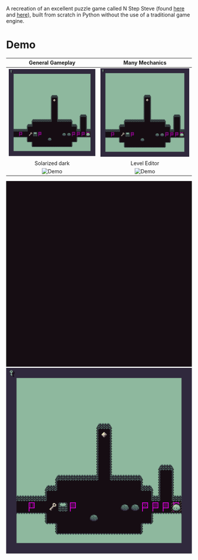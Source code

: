 A recreation of an excellent puzzle game called N Step Steve (found [here](https://epicpikaguy.itch.io/n-step-steve-part-1) and [here](https://epicpikaguy.itch.io/n-step-steve-part-2)), built from scratch in Python without the use of a traditional game engine.

# Demo
General Gameplay           |  Many Mechanics
:-------------------------:|:-------------------------:
![Demo](demo/demo2.gif)  |  ![Demo](demo/demo2.gif)
Solarized dark             |  Level Editor
![Demo](demo/demo3.gif)  |  ![Demo](demo/demo4.gif)


![Demo](demo/demo1.gif)  ![Demo](demo/demo2.gif)
